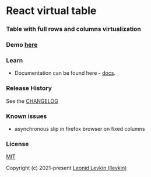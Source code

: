 # React virtual table

### Table with full rows and columns virtualization

### Demo [here](https://biorate.github.io/demo/@biorate/react-virtual-table/index.html)

### Learn
* Documentation can be found here - [docs](https://biorate.github.io/core/modules/react_virtual_table.html.html).

### Release History
See the [CHANGELOG](https://github.com/biorate/core/blob/master/packages/%40biorate/react-virtual-table/CHANGELOG.md)

### Known issues
* asynchronous slip in firefox browser on fixed columns

### License
[MIT](https://github.com/biorate/core/blob/master/packages/%40biorate/react-virtual-table/LICENSE)

Copyright (c) 2021-present [Leonid Levkin (llevkin)](mailto:llevkin@yandex.ru)
